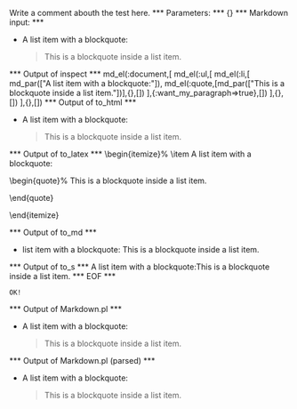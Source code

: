 Write a comment abouth the test here.
*** Parameters: ***
{}
*** Markdown input: ***
*   A list item with a blockquote:

    > This is a blockquote
    > inside a list item.

*** Output of inspect ***
md_el(:document,[
	md_el(:ul,[
		md_el(:li,[
			md_par(["A list item with a blockquote:"]),
			md_el(:quote,[md_par(["This is a blockquote inside a list item."])],{},[])
		],{:want_my_paragraph=>true},[])
	],{},[])
],{},[])
*** Output of to_html ***

<ul>
<li>
<p>A list item with a blockquote:</p>

<blockquote>
<p>This is a blockquote inside a list item.</p>
</blockquote>
</li>
</ul>

*** Output of to_latex ***
\begin{itemize}%
\item A list item with a blockquote:

\begin{quote}%
This is a blockquote inside a list item.


\end{quote}


\end{itemize}

*** Output of to_md ***
- list item with a blockquote:
This is a blockquote inside a list
item.


*** Output of to_s ***
A list item with a blockquote:This is a blockquote inside a list item.
*** EOF ***



	OK!



*** Output of Markdown.pl ***
<ul>
<li><p>A list item with a blockquote:</p>

<blockquote>
  <p>This is a blockquote
  inside a list item.</p>
</blockquote></li>
</ul>

*** Output of Markdown.pl (parsed) ***
<ul>
<li
       ><p>A list item with a blockquote:</p
       >

<blockquote>
  <p>This is a blockquote
  inside a list item.</p
         >
</blockquote
     ></li
     >
</ul
 >